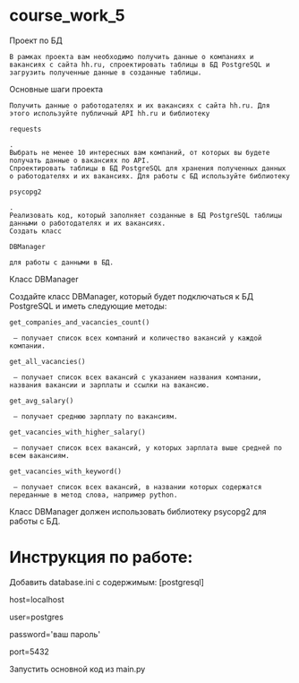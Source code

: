# course_work_5
Проект по БД

    В рамках проекта вам необходимо получить данные о компаниях и вакансиях с сайта hh.ru, спроектировать таблицы в БД PostgreSQL и загрузить полученные данные в созданные таблицы.

Основные шаги проекта

    Получить данные о работодателях и их вакансиях с сайта hh.ru. Для этого используйте публичный API hh.ru и библиотеку

    requests

    .
    Выбрать не менее 10 интересных вам компаний, от которых вы будете получать данные о вакансиях по API.
    Спроектировать таблицы в БД PostgreSQL для хранения полученных данных о работодателях и их вакансиях. Для работы с БД используйте библиотеку

    psycopg2

    .
    Реализовать код, который заполняет созданные в БД PostgreSQL таблицы данными о работодателях и их вакансиях.
    Создать класс

    DBManager

    для работы с данными в БД.

Класс DBManager

Создайте класс DBManager, который будет подключаться к БД PostgreSQL и иметь следующие методы:

    get_companies_and_vacancies_count()

     — получает список всех компаний и количество вакансий у каждой компании.

    get_all_vacancies()

     — получает список всех вакансий с указанием названия компании, названия вакансии и зарплаты и ссылки на вакансию.

    get_avg_salary()

     — получает среднюю зарплату по вакансиям.

    get_vacancies_with_higher_salary()

     — получает список всех вакансий, у которых зарплата выше средней по всем вакансиям.

    get_vacancies_with_keyword()

     — получает список всех вакансий, в названии которых содержатся переданные в метод слова, например python.

Класс DBManager должен использовать библиотеку psycopg2 для работы с БД.

# Инструкция по работе:
Добавить database.ini с содержимым:
[postgresql]

host=localhost

user=postgres

password='ваш пароль'

port=5432

Запустить основной код из main.py
